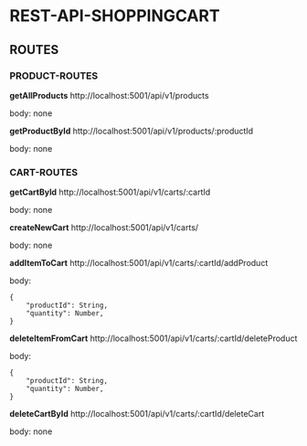 # REST-API-SHOPPINGCART

## ROUTES

### PRODUCT-ROUTES

**getAllProducts**
http://localhost:5001/api/v1/products

body: none

**getProductById**
http://localhost:5001/api/v1/products/:productId

body: none

### CART-ROUTES

**getCartById**
http://localhost:5001/api/v1/carts/:cartId

body: none

**createNewCart**
http://localhost:5001/api/v1/carts/

body: none

**addItemToCart**
http://localhost:5001/api/v1/carts/:cartId/addProduct

body:

```
{
    "productId": String,
    "quantity": Number,
}
```

**deleteItemFromCart**
http://localhost:5001/api/v1/carts/:cartId/deleteProduct

body:

```
{
    "productId": String,
    "quantity": Number,
}
```

**deleteCartById**
http://localhost:5001/api/v1/carts/:cartId/deleteCart

body: none
